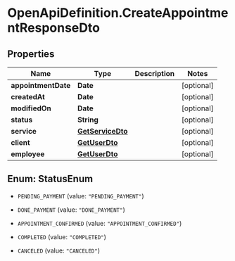 # OpenApiDefinition.CreateAppointmentResponseDto

## Properties

Name | Type | Description | Notes
------------ | ------------- | ------------- | -------------
**appointmentDate** | **Date** |  | [optional] 
**createdAt** | **Date** |  | [optional] 
**modifiedOn** | **Date** |  | [optional] 
**status** | **String** |  | [optional] 
**service** | [**GetServiceDto**](GetServiceDto.md) |  | [optional] 
**client** | [**GetUserDto**](GetUserDto.md) |  | [optional] 
**employee** | [**GetUserDto**](GetUserDto.md) |  | [optional] 



## Enum: StatusEnum


* `PENDING_PAYMENT` (value: `"PENDING_PAYMENT"`)

* `DONE_PAYMENT` (value: `"DONE_PAYMENT"`)

* `APPOINTMENT_CONFIRMED` (value: `"APPOINTMENT_CONFIRMED"`)

* `COMPLETED` (value: `"COMPLETED"`)

* `CANCELED` (value: `"CANCELED"`)




